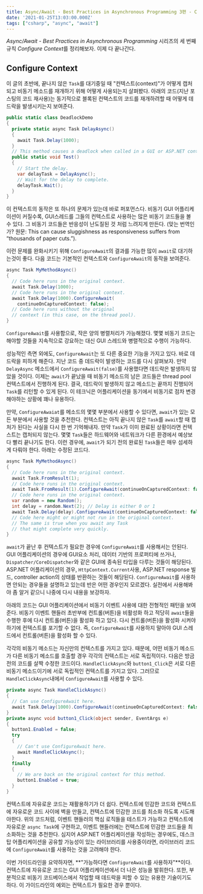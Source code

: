 ```yaml
---
title: Async/Await - Best Practices in Asynchronous Programming 3편 - Configure Context
date: '2021-01-25T13:03:00.000Z'
tags: ["csharp", "async", "await"]
---
```


*Async/Await - Best Practices in Asynchronous Programming* 시리즈의 세 번째 규칙 *Configure Context*를 정리해보자. 이제 다 끝나간다.

<!-- end -->

## Configure Context

이 글의 초반에, 끝나지 않은 `Task`를 대기중일 때 "컨텍스트(context)"가 어떻게 캡처되고 비동기 메소드를 재개하기 위해 어떻게 사용되는지 살펴봤다. 아래의 코드(지난 포스팅의 코드 재사용)는 동기적으로 블록된 컨택스트의 코드를 재개하려할 때 어떻게 데드락을 발생시키는지 보여준다.

```csharp
public static class DeadlockDemo
{
  private static async Task DelayAsync()
  {
    await Task.Delay(1000);
  }
  // This method causes a deadlock when called in a GUI or ASP.NET context.
  public static void Test()
  {
    // Start the delay.
    var delayTask = DelayAsync();
    // Wait for the delay to complete.
    delayTask.Wait();
  }
}
```

이 컨텍스트의 동작은 또 하나의 문제가 있는데 바로 퍼포먼스다. 비동기 GUI 어플리케이션이 커질수록, GUI스레드를 그들의 컨텍스트로 사용하는 많은 비동기 코드들을 볼 수 있다. 그 비동기 코드들은 반응성이 난도질된 것 처럼 느려지게 만든다. (맞는 번역인가? 원문: This can cause sluggishness as responsiveness suffers from “thousands of paper cuts.”).

이런 문제를 완화시키기 위해 `ConfigureAwait`의 결과를 가능한 많이 `await`로 대기하는것이 좋다. 다음 코드는 기본적인 컨텍스트와 `ConfigureAwait`의 동작을 보여준다.

```csharp
async Task MyMethodAsync()
{
  // Code here runs in the original context.
  await Task.Delay(1000);
  // Code here runs in the original context.
  await Task.Delay(1000).ConfigureAwait(
    continueOnCapturedContext: false);
  // Code here runs without the original
  // context (in this case, on the thread pool).
}
```

`ConfigureAwait`를 사용함으로, 작은 양의 병렬처리가 가능해졌다. 몇몇 비동기 코드는 해야할 것들을 지속적으로 강요하는 대신 GUI 스레드와 병렬적으로 수행이 가능하다.

성능적인 측면 외에도, `ConfigureAwait`는 또 다른 중요한 기능을 가지고 있다. 바로 데드락을 피하게 해준다. 지난 코드 중 데드락이 발생하는 코드를 다시 살펴보자. 만약 `DelayAsync` 메소드에서 `ConfigureAwait(false)`를 사용했다면 데드락은 발생하지 않았을 것이다. 이제는 `await`가 끝났을 때 비동기 메소드의 남은 코드들은 thread pool 컨텍스트에서 진행하게 된다. 결국, 데드락이 발생하지 않고 메소드는 끝까지 진행되어 `Task`를 리턴할 수 있게 된다. 이 테크닉은 어플리케이션을 동기에서 비동기로 점차 변경해야하는 상황에 꽤나 유용하다.

만약, `ConfigureAwaiat`를 메소드의 몇몇 부분에서 사용할 수 있다면, `await`가 있는 모든 부분에서 사용할 것을 추천한다. 컨텍스트는 아직 끝나지 않은 `Task`를 `await`할 때 캡처가 된다는 사실을 다시 한 번 기억해내자. 만약 `Task`가 이미 완료된 상황이라면 컨텍스트는 캡처되지 않는다. 몇몇 `Task`들은 하드웨어와 네트워크가 다른 환경에서 예상보다 빨리 끝나기도 한다. 이런 경우에, `await`가 되기 전의 완료된 `Task`들은 매우 섬세하게 다뤄야 한다. 아래는 수정된 코드다.

```csharp
async Task MyMethodAsync()
{
  // Code here runs in the original context.
  await Task.FromResult(1);
  // Code here runs in the original context.
  await Task.FromResult(1).ConfigureAwait(continueOnCapturedContext: false);
  // Code here runs in the original context.
  var random = new Random();
  int delay = random.Next(2); // Delay is either 0 or 1
  await Task.Delay(delay).ConfigureAwait(continueOnCapturedContext: false);
  // Code here might or might not run in the original context.
  // The same is true when you await any Task
  // that might complete very quickly.
}
```

`await`가 끝난 후 컨텍스트가 필요한 경우에 `ConfigureAwait`를 사용해서는 안된다. GUI 어플리케이션의 경우에 GUI요소 처리, 데이터 기반의 프로퍼티에 쓰거나, `Dispatcher/CoreDispatcher`와 같은 GUI에 종속된 타입을 다루는 것들이 해당된다. ASP.NET 어플리케이션의 경우, `HttpContext.Current`사용, ASP.NET response 빌드, controller action의 상태를 반환하는 것들이 해당된다. <span>`ConfigureAwait`를 사용하면 안되는 경우들을 설명하고 있는데 반은 어떤 경우인지 모르겠다. 실전에서 사용해봐야 좀 알거 같으니 나중에 다시 내용을 보강하자.</span>

아래의 코드는 GUI 어플리케이션에서 비동기 이벤트 사용에 대한 전형적인 패턴을 보여준다. 비동기 이벤트 핸들러 초반부에 컨트롤(버튼)을 비활성화 하고 적당히 `await`들을 수행한 후에 다시 컨트롤(버튼)을 활성화 하고 있다. 다시 컨트롤(버튼)을 활성화 시켜야하기에 컨텍스트를 포기할 수 없다. 즉, `ConfigureAwait`를 사용하지 말아야 GUI 스레드에서 컨트롤(버튼)을 활성화 할 수 있다.

각각의 비동기 메소드는 자신만의 컨텍스트를 가지고 있다. 때문에, 어떤 비동기 메소드가 다른 비동기 메소드를 호출할 경우 각각의 컨텍스트는 서로 독립적이다. 다음은 방금 전의 코드를 살짝 수정한 코드이다. <span>`HandleClickAsync`와 `button1_Click`은 서로 다른 비동기 메소드이기에 서로 독립적인 컨텍스트를 가지고 있다. 그러므로 `HandleClickAsync`내에서 `ConfigureAwait`를 사용할 수 있다.</span>

```csharp
private async Task HandleClickAsync()
{
  // Can use ConfigureAwait here.
  await Task.Delay(1000).ConfigureAwait(continueOnCapturedContext: false);
}
private async void button1_Click(object sender, EventArgs e)
{
  button1.Enabled = false;
  try
  {
    // Can't use ConfigureAwait here.
    await HandleClickAsync();
  }
  finally
  {
    // We are back on the original context for this method.
    button1.Enabled = true;
  }
}
```

컨텍스트에 자유로운 코드는 재활용하기가 더 쉽다. 컨텍스트에 민감한 코드와 컨텍스트에 자유로운 코드 사이에 벽을 만들고, 컨텍스트에 민감한 코드를 최소화 하도록 시도해야한다. 위의 코드처럼, 이벤트 핸들러의 핵심 로직들을 테스트가 가능하고 컨텍스트에 자유로운 `async Task`에 구현하고, 이벤트 핸들러에는 컨텍스트에 민감한 코드들을 최소화하는 것을 추천한다. 심지어 ASP.NET 어플리케이션을 작성하는 경우에도, 데스크탑 어플리케이션을 공유할 가능성이 있는 라이브러리를 사용중이라면, 라이브러리 코드에 `ConfigureAwait`를 사용하는 것을 고려해야 한다.

이번 가이드라인을 요약하자면, **"가능하다면 `ConfigureAwait`를 사용하자"**이다. 컨텍스트에 자유로운 코드는 GUI 어플리케이션에서 더 나은 성능을 발휘한다. 또한, 부분적으로 비동기 코드베이스에서 작업할 때 데드락을 피할 수 있는 유용한 기술이기도 하다. 이 가이드라인의 예외는 컨텍스트가 필요한 경우 뿐이다.